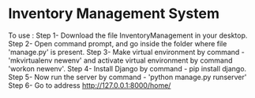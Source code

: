 # Inventory Management System
To use :
 Step 1- Download the file InventoryManagement in your desktop.
 Step 2- Open command prompt, and go inside the folder where file 'manage.py' is present.
 Step 3- Make virtual environment by command - 'mkvirtualenv newenv' and activate virtual environment by command 'workon newenv'.
 Step 4- Install Django by command - pip install django.
 Step 5- Now run the server by command - 'python manage.py runserver'
 Step 6- Go to address http://127.0.0.1:8000/home/ 
